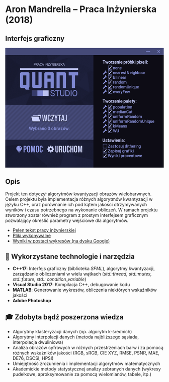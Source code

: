 # Aron Mandrella – Praca Inżynierska (2018)

## Interfejs graficzny
![](https://github.com/am-portfolio/Praca-Inzynierska/blob/main/GUI.PNG)

## Opis
Projekt ten dotyczył algorytmów kwantyzacji obrazów wielobarwnych. Celem projektu była implementacja różnych algorytmów kwantyzacji w języku C++, oraz porównanie ich pod kątem jakości otrzymywanych wyników i czasu potrzebnego na wykonanie obliczeń. W ramach projektu stworzony został również program z prostym interfejsem graficznym pozwalający określić parametry wejściowe dla algorytmów.

* [Pełen tekst pracy inżynierskiej]( https://github.com/am-portfolio/QuantStudio/blob/main/AMandrella%20-%20Praca%20In%C5%BCynierska.pdf)
* [Pliki wykonywalne](https://github.com/am-portfolio/Praca-Inzynierska/releases/tag/1.0)
* [Wyniki w postaci wykresów (na dysku Google)]( https://drive.google.com/drive/folders/1Vtz8GABDCrWPLk_FXwrDxCHjYdSvlFe3?usp=sharing)

## 🧰 Wykorzystane technologie i narzędzia
* **C++17**: Interfejs graficzny (biblioteka *SFML*), algorytmy kwantyzacji, zarządzanie obliczeniami w wielu wątkach (*std::thread, std::mutex, std::future, std:: condition_variable*)
* **Visual Studio 2017**: Kompilacja C++, debugowanie kodu
* **MATLAB**: Generowanie wykresów, obliczenia niektórych wskaźników jakości
* **Adobe Photoshop**
## 🎓 Zdobyta bądź poszerzona wiedza
* Algorytmy klasteryzacji danych (np. algorytm k-średnich)
* Algorytmy interpolacji danych (metoda najbliższego sąsiada, interpolacja dwuliniowa)
* Analiza obrazów cyfrowych w różnych przestrzeniach barw i za pomocą różnych wskaźników jakości (RGB, sRGB, CIE XYZ, RMSE, PSNR, MAE, DE76, DSCSI, HPSI)
* Umiejętność zrozumienia i implementacji algorytmów matematycznych
* Akademickie metody statystycznej analizy zebranych danych (wykresy pudełkowe, aproksymowanie za pomocą wielomianów, tabele, itp.)
